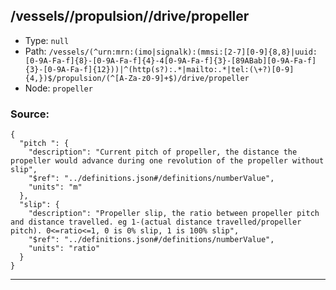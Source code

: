 ## /vessels/<RegExp>/propulsion/<RegExp>/drive/propeller

* Type: `null`
* Path: `/vessels/(^urn:mrn:(imo|signalk):(mmsi:[2-7][0-9]{8,8}|uuid:[0-9A-Fa-f]{8}-[0-9A-Fa-f]{4}-4[0-9A-Fa-f]{3}-[89ABab][0-9A-Fa-f]{3}-[0-9A-Fa-f]{12}))|^(http(s?):.*|mailto:.*|tel:(\+?)[0-9]{4,})$/propulsion/(^[A-Za-z0-9]+$)/drive/propeller`
* Node: `propeller`

### Source:
```
{
  "pitch ": {
    "description": "Current pitch of propeller, the distance the propeller would advance during one revolution of the propeller without slip",
    "$ref": "../definitions.json#/definitions/numberValue",
    "units": "m"
  },
  "slip": {
    "description": "Propeller slip, the ratio between propeller pitch and distance travelled. eg 1-(actual distance travelled/propeller pitch). 0<=ratio<=1, 0 is 0% slip, 1 is 100% slip",
    "$ref": "../definitions.json#/definitions/numberValue",
    "units": "ratio"
  }
}
```

---
